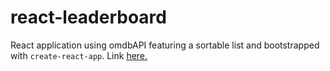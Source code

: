 # react-leaderboard

React application using omdbAPI featuring a sortable list and bootstrapped with `create-react-app`. Link [here.](https://l0rdcafe.github.io/react-leaderboard) 